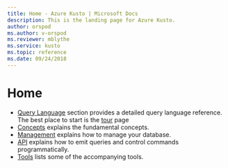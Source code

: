 ```yaml
---
title: Home - Azure Kusto | Microsoft Docs
description: This is the landing page for Azure Kusto.
author: orspod
ms.author: v-orspod
ms.reviewer: mblythe
ms.service: kusto
ms.topic: reference
ms.date: 09/24/2018
---
```

# Home
* [Query Language](./query/index.md) section provides a detailed query language reference. The best place to start is the [tour](./query/tutorial.md) page
* [Concepts](./concepts/index.md) explains the fundamental concepts.
* [Management](./management/index.md) explains how to manage your database.
* [API](./api/index.md) explains how to emit queries and control commands programmatically.
* [Tools](./tools/index.md) lists some of the accompanying tools.
